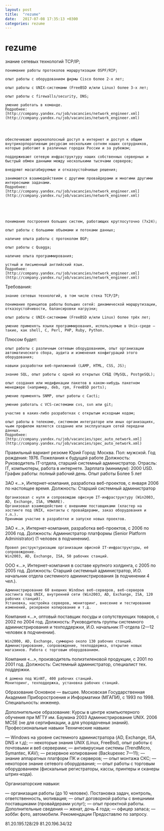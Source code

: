 ```yaml
---
layout: post
title:  "rezume"
date:   2017-07-08 17:35:13 +0300
categories: rezume
---
```


# rezume
   знание сетевых технологий ТСP/IP;

    понимание работы протоколов маршрутизации OSPF/RIP;

    опыт работы с оборудованием фирмы Cisco более 2-х лет;

    опыт работы с UNIX-системами (FreeBSD и/или Linux) более 3-х лет;

    опыт работы с firewalls/security, DNS;

    умение работать в команде.
    Подробнее: [http://company.yandex.ru/job/vacancies/network_engineer.xml](http://company.yandex.ru/job/vacancies/network_engineer.xml)




    обеспечивают широкополосный доступ в интернет и доступ к общим внутрикорпоративным ресурсам нескольким сотням наших сотрудников, которые работают в различных городах России и за рубежом;

    поддерживают сетевую инфраструктуру наших собственных серверных и быстрый обмен данными между несколькими тысячами серверов;

    внедряют масштабируемые и отказоустойчивые решения;

    занимаются взаимодействием с другими провайдерами и многими другими интересными задачами.
    Подробнее: [http://company.yandex.ru/job/vacancies/network_engineer.xml](http://company.yandex.ru/job/vacancies/network_engineer.xml)





    понимание построения больших систем, работающих круглосуточно (7x24);

    опыт работы с большими объемами и потоками данных;

    наличие опыта работы с протоколом BGP;

    опыт работы с Quagga;

    наличие опыта программирования;

    устный и письменный английский язык.
    Подробнее: [http://company.yandex.ru/job/vacancies/network_engineer.xml](http://company.yandex.ru/job/vacancies/network_engineer.xml)



Требования:

    знание сетевых технологий, в том числе стека ТСP/IP;

    понимание принципов работы больших сетей: динамической маршрутизации, отказоустойчивости, балансировки нагрузки;

    опыт работы с UNIX-системами (FreeBSD и/или Linux) более трёх лет;

    умение применять языки программирования, используемые в Unix-среде — такие, как shell, C, Perl, PHP, Ruby, Python.

Плюсом будет:

    опыт работы с различным сетевым оборудованием, опыт организации автоматического сбора, аудита и изменения конфигураций этого оборудования;

    навыки разработки веб-приложений (LAMP, HTML, CSS, JS);

    знание SQL, опыт работы с одной из открытых СУБД (MySQL, PostgeSQL);

    опыт создания или модификации пакетов в каком-нибудь пакетном менеджере (например, deb, rpm, FreeBSD ports);

    умение применять SNMP, опыт работы с Cacti;

    умение работать с VCS-системами cvs, svn или git;

    участие в каких-либо разработках с открытым исходным кодом;

    опыт работы в телекоме, системном интеграторе или иных организациях, чьим профилем является создание или эксплуатация сетей передачи данных.
    Подробнее: [http://company.yandex.ru/job/vacancies/spec_auto_network.xml](http://company.yandex.ru/job/vacancies/spec_auto_network.xml)





Правильный вариант резюме
Юрий
	Город: Москва.
Пол: мужской.
Год рождения: 1976.
Пожелания к будущей работе 	Должность: Руководитель IT-отдела, старший системный администратор.
Отрасль: IT, компьютеры, работа в интернете.
Зарплата (минимум): 2000 USD.
График работы: полный рабочий день.
Опыт работы 	Более 5 лет

ЗАО «…», Интернет-компания, разработка веб-проектов, с января 2006 по настоящее время.
Должность: Старший системный администратор

    Организовал с нуля и сопровождаю офисную IT-инфраструктуру (Win2003, AD, Exchange, ISA, VMWARE).
    Организовал взаимодействие с внешними поставщиками (кластер на хостинге под UNIX, контакты с провайдерами, заказ оборудования и т.п.).
    Принимаю участие в разработке и запуске новых проектов.

ЗАО «…», Интернет-компания, разработка веб-проектов, с 2006 по 2006 год.
Должность: Администратор платформы (Senior Platform Administrator) (1 человек в подчинении).

    Провел реструктуризацию организации офисной IT-инфраструктуры, её сопровождение.
    Win2003, AD, Exchange, ISA, 50 рабочих станций.

ООО «…», Интернет-компания в составе крупного холдинга, с 2005 по 2005 год.
Должность: Старший системный администратор, И.О. начальник отдела системного администрирования (в подчинении 4 чел.).

    Администрирование 60 внешних Windows веб-серверов, веб-серверов хостинга под UNIX, внутренней сети (Win2003, AD, Exchange, ISA, 120 рабочих станций).
    Установка, настройка серверов, мониторинг, внесение и тестирование изменений, резервное копирование и т.д.

Компания «…», оптовый поставщик посуды и сопутствующих товаров, с 2002 по 2004 год.
Должность: Руководитель группы системного администрирования и техподдержки, И.О. начальник IT-отдела (2—12 человек в подчинении).

    Win2000, AD, Exchange, суммарно около 130 рабочих станций. Администрирование, сопровождение, техподдержка, открытие новых магазинов. Работа с торговым оборудованием.

Компания «…», производитель полиэтиленовой продукции, с 2001 по 2001 год.
Должность: Системный администратор, специалист тех. поддержки.

    4 домена под WinNT, 400 рабочих станций.
    Мониторинг, техподдержка, установка рабочих станций.

Образование 	Основное — высшее.
Московская Государственная Академия Приборостроения и Информатики (МГАПИ), с 1993 по 1998.
Специальность: инженер.

Дополнительное образование:
Курсы в центре компьютерного обучения при МГТУ им. Баумана
2003 Администрирование UNIX.
2006 MCSE (не для сертификации, а для упорядоченья знаний).
Профессиональные навыки 	Технические навыки:

— Windows на уровне системного администратора (AD, Exchange, ISA, DNS и т.д);
— некоторые знания UNIХ (Linux, FreeBsd), опыт работы с почтовыми и веб серверами;
— антивирусные системы (TrendMicro, Symantec, KAV);
— резервное копирование (Backupexec 7—11);
— знание аппаратных платформ ПК и серверов;
— опыт монтажа СКС;
— некоторое знание сетевого оборудования;
— опыт работы с торговым оборудованием (фискальные регистраторы, кассы, принтеры и сканеры штрих-кода).

Организаторские навыки:

— организация работы (до 10 человек). Постановка задач, контроль, ответственность, мотивация;
— опыт договорной работы с внешними поставщиками (провайдерами услуг);
— опыт проектной работы.
Дополнительные сведения 	— женат, дочь 4 года;
— офицер запаса;
— хобби: фото, автомобили.
Рекомендации 	Предоставлю по запросу.


81.20.195.128/29
81.20.196.34/32






